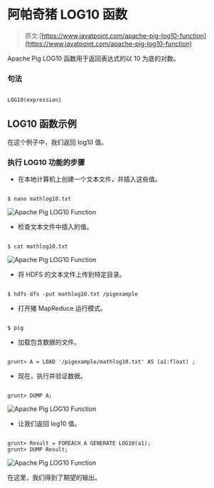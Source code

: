 # 阿帕奇猪 LOG10 函数

> 原文:[https://www.javatpoint.com/apache-pig-log10-function](https://www.javatpoint.com/apache-pig-log10-function)

Apache Pig LOG10 函数用于返回表达式的以 10 为底的对数。

### 句法

```

LOG10(expression)

```

## LOG10 函数示例

在这个例子中，我们返回 log10 值。

### 执行 LOG10 功能的步骤

*   在本地计算机上创建一个文本文件，并插入这些值。

```

$ nano mathlog10.txt

```

![Apache Pig LOG10 Function](../Images/df1f24129149fa583ec9524012678c61.png)

*   检查文本文件中插入的值。

```

$ cat mathlog10.txt

```

![Apache Pig LOG10 Function](../Images/3201d4e386cff68d887828d9d62369cf.png)

*   将 HDFS 的文本文件上传到特定目录。

```

$ hdfs dfs -put mathlog10.txt /pigexample

```

*   打开猪 MapReduce 运行模式。

```

$ pig

```

*   加载包含数据的文件。

```

grunt> A = LOAD '/pigexample/mathlog10.txt' AS (a1:float) ;

```

*   现在，执行并验证数据。

```

grunt> DUMP A;

```

![Apache Pig LOG10 Function](../Images/55973a9cb04fcac0cdc5afe39d28bbf1.png)

*   让我们返回 log10 值。

```

grunt> Result = FOREACH A GENERATE LOG10(a1);
grunt> DUMP Result;

```

![Apache Pig LOG10 Function](../Images/3f9c963d9926fd6ff79380c7a33ec51c.png)

在这里，我们得到了期望的输出。